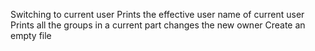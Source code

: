 Switching to current user
Prints the effective user name of current user
Prints all the groups in a current part
changes the new owner
Create an empty file
